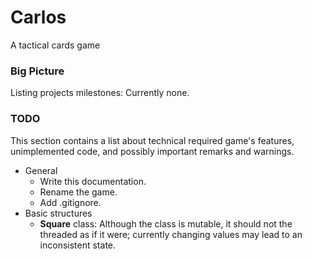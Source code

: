 # Carlos

A tactical cards game

### Big Picture
Listing projects milestones:
Currently none.

### TODO
This section contains a list about technical required game's features, unimplemented code, and possibly important remarks and warnings.

* General
	* Write this documentation.
	* Rename the game.
	* Add .gitignore.
* Basic structures
	* **Square** class: Although the class is mutable, it should not the threaded as if it were; currently changing values may lead to an inconsistent state.